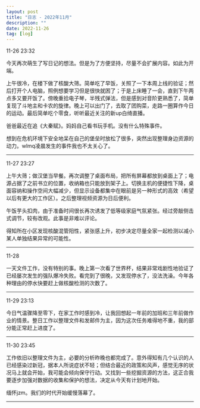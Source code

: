 ```yaml
---
layout: post
title: "日志 - 2022年11月"
description: ""
date: 2022-11-26
tag: [log]
---
```

11-26 23:32

今天再次萌生了写日记的想法。但是为了方便坚持，尽量不会扩展内容。如此为开端。

上午很冷，在楼下做了核酸大筛。简单吃了早饭，关照了一下本周上线的验证；然后打开个人电脑，照例想要学习但是很快就困了；于是上床睡了一会，直到下午两点多又要开饭了。傍晚重拾电子琴，半残式弹法，但是感到对音阶更熟悉了，简单复现了斗地主和卡农的旋律。晚上可以出门了，去取了团购菜，走路一圈算作今日的运动。最后简单吃个零食，听听最近关注的新up白绮直播。

爸爸最近在追《大秦赋》。妈妈自己看书玩手机。没有什么特殊事件。

想到在危机环境下安全地呆在自己的堡垒时放松了很多，突然出现整理身边资源的动力。wlmq凌晨发生的事件我也不太关心了。

---
11-27 23:27

上午大筛；做汉堡当早餐。再次调整了桌面布局，把所有屏幕都放到桌面上了；电源占据了之前书立的位置，收纳箱也只能放到架子上。切换主机的便捷性下降，桌面容纳和操作空间大幅减少，但显示设备都集中在眼前是另一种形式的高效（希望以后有更大的工作区）。之后整理视频资源为日后便利。

午饭芋头扣肉，由于准备时间很长再次诱发了低等级家庭气氛紧张。经过旁敲侧击式调节，较有改观。此事是非难以评论。

得知所在小区发现核酸混管阳性，紧张感上升，初步决定尽量全家一起检测以减小某人单独结果异常的可能性。

---
11-28

一天文件工作，没有特别的事。晚上第一次看了世界杯，结果非常戏剧性地验证了已经屡次发生的强队爆冷失败。看完到了很晚，又发现停水了，没法洗澡。今年各种理由的停水快要赶上做核酸检测的次数了。

---
11-29 23:13

今日气温骤降至零下，在家工作时感到冷，让我回想起一年前的加班和三年前做作业的情景。整日工作以整理文件和发邮件为主，因为这次任务难得地不重，我的部分能正常赶上进度了。

---
11-30 23:45

工作依旧以整理文件为主，必要的分析昨晚也都完成了。意外得知有几个认识的人已经感染过新冠，据本人所说症状不轻；但结合最近的政策和风声，感觉无序的状况马上就会开始，我可能会倾向保守行动。又找到一些挖掘资源的方法，这正合我要逐步加强对数据的收集和保护的想法，决定从今天有计划地开始。

缅怀jzm。我们的时代开始缓慢落幕了。

---